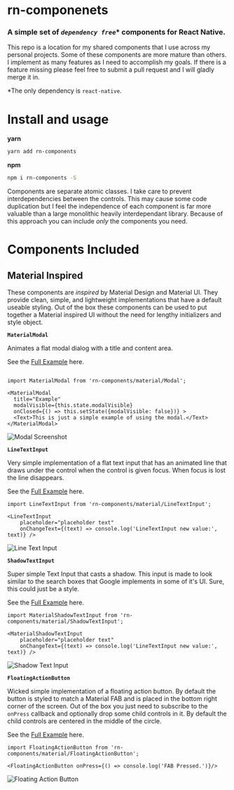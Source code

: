 # rn-componenets
### A simple set of _`dependency free`_* components for React Native.

This repo is a location for my shared components that I use across my personal projects.  Some of these components are more mature than others.  I implement as many features as I need to accomplish my goals.  If there is a feature missing please feel free to submit a pull request and I will gladly merge it in.

*The only dependency is `react-native`.

# Install and usage

**yarn**

```sh
yarn add rn-components
```

**npm**

```sh
npm i rn-components -S
```

Components are separate atomic classes.  I take care to prevent interdependencies between the controls.  This may cause some code duplication but I feel the independence of each component is far more valuable than a large monolithic heavily interdependant library.  Because of this approach you can include *only* the components you need.


# Components Included

## Material Inspired

These components are *inspired* by Material Design and Material UI.  They provide clean, simple, and lightweight implementations that have a default useable styling.  Out of the box these components can be used to put together a Material inspired UI without the need for lengthy initializers and style object.

**`MaterialModal`**

Animates a flat modal dialog with a title and content area.

See the [Full Example](https://github.com/dsandor/rn-components/blob/master/Examples/modal/index.ios.js) here.

```JSX

import MaterialModal from 'rn-components/material/Modal';

<MaterialModal 
  title="Example" 
  modalVisible={this.state.modalVisible}
  onClosed={() => this.setState({modalVisible: false})} >
  <Text>This is just a simple example of using the modal.</Text>
</MaterialModal>
```

![Modal Screenshot](https://raw.githubusercontent.com/dsandor/rn-components/master/wiki/assets/modal.png)

**`LineTextInput`**

Very simple implementation of a flat text input that has an animated line that draws under the control when the control is given focus.  When focus is lost the line disappears.

See the [Full Example](https://github.com/dsandor/rn-components/blob/master/Examples/lineTextInput/index.ios.js) here.

```JSX
import LineTextInput from 'rn-components/material/LineTextInput';

<LineTextInput 
	placeholder="placeholder text" 
	onChangeText={(text) => console.log('LineTextInput new value:', text)} />
```

![Line Text Input](https://raw.githubusercontent.com/dsandor/rn-components/master/wiki/assets/LineTextInput.gif)


**`ShadowTextInput`**

Super simple Text Input that casts a shadow.  This input is made to look similar to the search boxes that Google implements in some of it's UI.  Sure, this could just be a style.

See the [Full Example](https://github.com/dsandor/rn-components/blob/master/Examples/shadowTextInput/index.ios.js) here.

```JSX
import MaterialShadowTextInput from 'rn-components/material/ShadowTextInput';

<MaterialShadowTextInput 
	placeholder="placeholder text" 
	onChangeText={(text) => console.log('LineTextInput new value:', text)} />
```

![Shadow Text Input](https://raw.githubusercontent.com/dsandor/rn-components/master/wiki/assets/ShadowTextInput.png)

**`FloatingActionButton`**

Wicked simple implementation of a floating action button.  By default the button is styled to match a Material FAB and is placed in the bottom right corner of the screen. Out of the box you just need to subscribe to the `onPress` callback and optionally drop some child controls in it.  By default the child controls are centered in the middle of the circle.

See the [Full Example](https://github.com/dsandor/rn-components/blob/master/Examples/floatingActionButton/index.ios.js) here.

```JSX
import FloatingActionButton from 'rn-components/material/FloatingActionButton';

<FloatingActionButton onPress={() => console.log('FAB Pressed.')}/>
```

![Floating Action Button](https://raw.githubusercontent.com/dsandor/rn-components/master/wiki/assets/floatingActionButton.gif)



